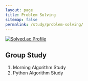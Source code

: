 ```yaml
---
layout: page
title: Problem Solving
sitemap: false
permalink: /study/problem-solving/
---
```


[![Solved.ac Profile](http://mazassumnida.wtf/api/v2/generate_badge?boj=jeey0124)](https://solved.ac/jeey0124/)

## Group Study
1. Morning Algorithm Study
2. Python Algorithm Study
